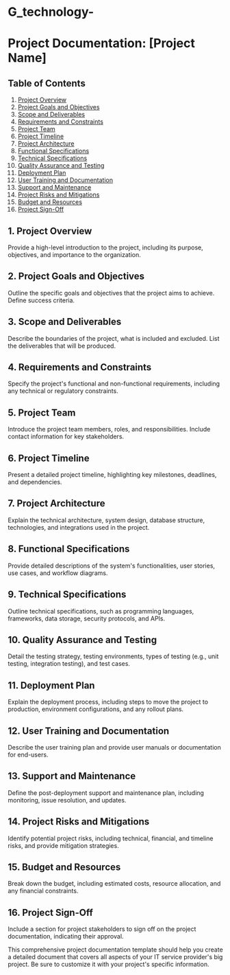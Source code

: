 # G_technology-
# Project Documentation: [Project Name]

## Table of Contents
1. [Project Overview](#project-overview)
2. [Project Goals and Objectives](#project-goals-and-objectives)
3. [Scope and Deliverables](#scope-and-deliverables)
4. [Requirements and Constraints](#requirements-and-constraints)
5. [Project Team](#project-team)
6. [Project Timeline](#project-timeline)
7. [Project Architecture](#project-architecture)
8. [Functional Specifications](#functional-specifications)
9. [Technical Specifications](#technical-specifications)
10. [Quality Assurance and Testing](#quality-assurance-and-testing)
11. [Deployment Plan](#deployment-plan)
12. [User Training and Documentation](#user-training-and-documentation)
13. [Support and Maintenance](#support-and-maintenance)
14. [Project Risks and Mitigations](#project-risks-and-mitigations)
15. [Budget and Resources](#budget-and-resources)
16. [Project Sign-Off](#project-sign-off)

## 1. Project Overview
Provide a high-level introduction to the project, including its purpose, objectives, and importance to the organization.

## 2. Project Goals and Objectives
Outline the specific goals and objectives that the project aims to achieve. Define success criteria.

## 3. Scope and Deliverables
Describe the boundaries of the project, what is included and excluded. List the deliverables that will be produced.

## 4. Requirements and Constraints
Specify the project's functional and non-functional requirements, including any technical or regulatory constraints.

## 5. Project Team
Introduce the project team members, roles, and responsibilities. Include contact information for key stakeholders.

## 6. Project Timeline
Present a detailed project timeline, highlighting key milestones, deadlines, and dependencies.

## 7. Project Architecture
Explain the technical architecture, system design, database structure, technologies, and integrations used in the project.

## 8. Functional Specifications
Provide detailed descriptions of the system's functionalities, user stories, use cases, and workflow diagrams.

## 9. Technical Specifications
Outline technical specifications, such as programming languages, frameworks, data storage, security protocols, and APIs.

## 10. Quality Assurance and Testing
Detail the testing strategy, testing environments, types of testing (e.g., unit testing, integration testing), and test cases.

## 11. Deployment Plan
Explain the deployment process, including steps to move the project to production, environment configurations, and any rollout plans.

## 12. User Training and Documentation
Describe the user training plan and provide user manuals or documentation for end-users.

## 13. Support and Maintenance
Define the post-deployment support and maintenance plan, including monitoring, issue resolution, and updates.

## 14. Project Risks and Mitigations
Identify potential project risks, including technical, financial, and timeline risks, and provide mitigation strategies.

## 15. Budget and Resources
Break down the budget, including estimated costs, resource allocation, and any financial constraints.

## 16. Project Sign-Off
Include a section for project stakeholders to sign off on the project documentation, indicating their approval.

This comprehensive project documentation template should help you create a detailed document that covers all aspects of your IT service provider's big project. Be sure to customize it with your project's specific information.
